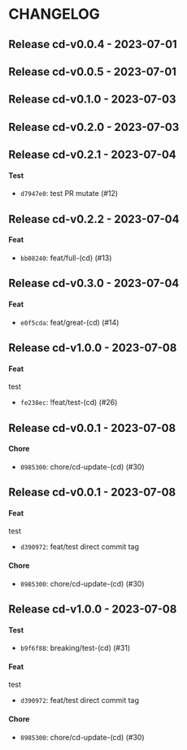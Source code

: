 # CHANGELOG

 
## Release cd-v0.0.4 - 2023-07-01

## Release cd-v0.0.5 - 2023-07-01

## Release cd-v0.1.0 - 2023-07-03

## Release cd-v0.2.0 - 2023-07-03

## Release cd-v0.2.1 - 2023-07-04
#### Test
- `d7947e0`: test PR mutate (#12)


## Release cd-v0.2.2 - 2023-07-04
#### Feat
- `bb08240`: feat/full-(cd) (#13)


## Release cd-v0.3.0 - 2023-07-04
#### Feat
- `e0f5cda`: feat/great-(cd) (#14)


## Release cd-v1.0.0 - 2023-07-08
#### Feat
test
- `fe238ec`: !feat/test-(cd) (#26)


## Release cd-v0.0.1 - 2023-07-08
#### Chore
- `0985300`: chore/cd-update-(cd) (#30)


## Release cd-v0.0.1 - 2023-07-08
#### Feat
test
- `d390972`: feat/test direct commit tag

#### Chore
- `0985300`: chore/cd-update-(cd) (#30)


## Release cd-v1.0.0 - 2023-07-08
#### Test
- `b9f6f88`: breaking/test-(cd) (#31)

#### Feat
test
- `d390972`: feat/test direct commit tag

#### Chore
- `0985300`: chore/cd-update-(cd) (#30)

